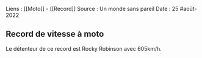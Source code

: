 Liens : [[Moto]] - [[Record]]
Source : Un monde sans pareil
Date : 25 #août-2022
## Record de vitesse à moto
Le détenteur de ce record est Rocky Robinson avec 605km/h.